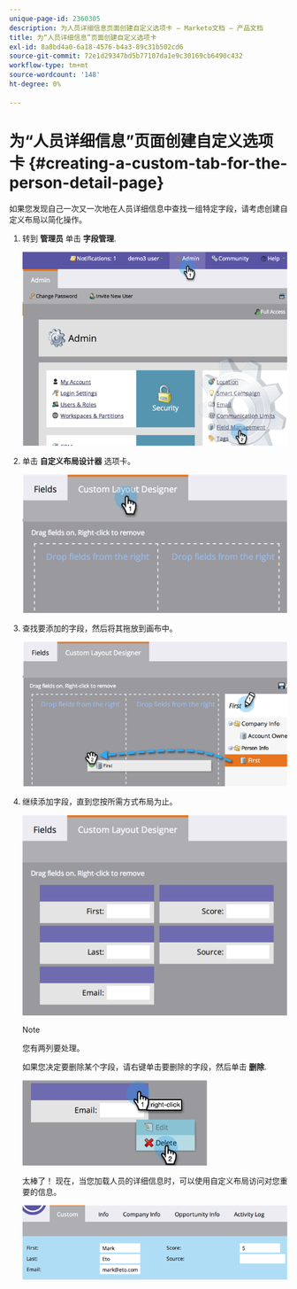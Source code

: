 ```yaml
---
unique-page-id: 2360305
description: 为人员详细信息页面创建自定义选项卡 — Marketo文档 — 产品文档
title: 为“人员详细信息”页面创建自定义选项卡
exl-id: 8a8bd4a0-6a18-4576-b4a3-89c31b502cd6
source-git-commit: 72e1d29347bd5b77107da1e9c30169cb6490c432
workflow-type: tm+mt
source-wordcount: '148'
ht-degree: 0%

---
```


# 为“人员详细信息”页面创建自定义选项卡 {#creating-a-custom-tab-for-the-person-detail-page}

如果您发现自己一次又一次地在人员详细信息中查找一组特定字段，请考虑创建自定义布局以简化操作。

1. 转到 **管理员** 单击 **字段管理**.

   ![](assets/image2014-9-16-16-3a41-3a41.png)

1. 单击 **自定义布局设计器** 选项卡。

   ![](assets/image2014-9-16-16-3a41-3a55.png)

1. 查找要添加的字段，然后将其拖放到画布中。

   ![](assets/three-1.png)

1. 继续添加字段，直到您按所需方式布局为止。

   ![](assets/image2014-9-16-16-3a42-3a25.png)

   >[!NOTE]
   >
   >您有两列要处理。

   如果您决定要删除某个字段，请右键单击要删除的字段，然后单击 **删除**.

   ![](assets/image2014-9-16-16-3a43-3a56.png)

   太棒了！ 现在，当您加载人员的详细信息时，可以使用自定义布局访问对您重要的信息。

   ![](assets/six-1.png)
